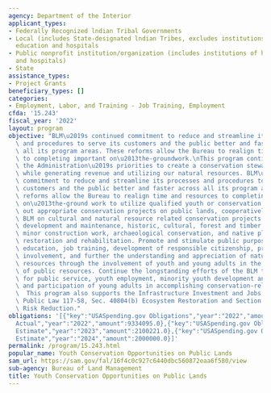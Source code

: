 ```yaml
---
agency: Department of the Interior
applicant_types:
- Federally Recognized lndian Tribal Governments
- Local (includes State-designated lndian Tribes, excludes institutions of higher
  education and hospitals
- Public nonprofit institution/organization (includes institutions of higher education
  and hospitals)
- State
assistance_types:
- Project Grants
beneficiary_types: []
categories:
- Employment, Labor, and Training - Job Training, Employment
cfda: '15.243'
fiscal_year: '2022'
layout: program
objective: "BLM\u2019s continued commitment to reduce and streamline its processes\
  \ and procedures to serve its customers and the public better and faster across\
  \ all its program areas. These reforms allow the Bureau to realign time and resources\
  \ to completing important on\u2013the-groundwork.\nThis program continues to advance\
  \ the Administration\u2019s priorities to create a conservation stewardship legacy\
  \ while generating revenue and utilizing our natural resources. BLM\u2019s continued\
  \ commitment to reduce and streamline its processes and procedures to serve its\
  \ customers and the public better and faster across all its program areas. These\
  \ reforms allow the Bureau to realign time and resources to completing important\
  \ on\u2013the-ground work to utilize qualified youth or conservation corps to carry\
  \ out appropriate conservation projects on public lands, cooperatively with the\
  \ BLM on cultural and natural resource related conservation projects such as trail\
  \ development and maintenance, historic, cultural, forest and timber management,\
  \ minor construction work, archaeological conservation, and native plant habitat\
  \ restoration and rehabilitation. Promote and stimulate public purposes such as\
  \ education, job training, development of responsible citizenship, productive community\
  \ involvement, and further the understanding and appreciation of natural and cultural\
  \ resources through the involvement of youth and young adults in the care and enhancement\
  \ of public resources. Continue the longstanding efforts of the BLM to provide opportunities\
  \ for public service, youth employment, minority youth development and training,\
  \ and participation of young adults in accomplishing conservation-related work.\
  \  This program also supports the Infrastructure Investment and Jobs Act (IIJA)\
  \ Public Law 117-58, Sec. 40804(b) Ecosystem Restoration and Section 40803 Wildfire\
  \ Risk Reduction."
obligations: '[{"key":"USASpending.gov Obligations","year":"2022","amount":10894669.24},{"key":"SAM.gov
  Actual","year":"2022","amount":9334095.0},{"key":"USASpending.gov Obligations","year":"2023","amount":3394823.07},{"key":"SAM.gov
  Estimate","year":"2023","amount":2100221.0},{"key":"USASpending.gov Obligations","year":"2024","amount":0.0},{"key":"SAM.gov
  Estimate","year":"2024","amount":2000000.0}]'
permalink: /program/15.243.html
popular_name: Youth Conservation Opportunities on Public Lands
sam_url: https://sam.gov/fal/16f4c0c927c6440dbc560872eaa6f580/view
sub-agency: Bureau of Land Management
title: Youth Conservation Opportunities on Public Lands
---
```

